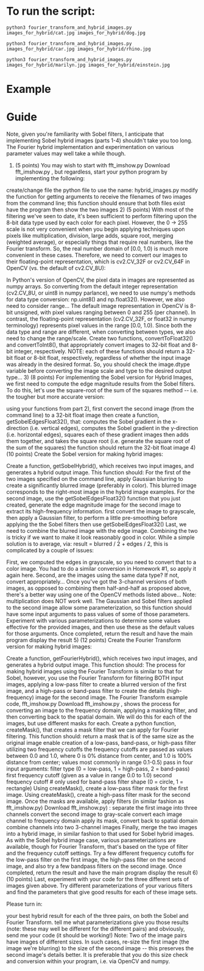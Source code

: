 # **To run the script:**
`python3 fourier_transform_and_hybrid_images.py images_for_hybrid/cat.jpg images_for_hybrid/dog.jpg`

`python3 fourier_transform_and_hybrid_images.py images_for_hybrid/car.jpg images_for_hybrid/rhino.jpg`

`python3 fourier_transform_and_hybrid_images.py images_for_hybrid/marilyn.jpg images_for_hybrid/einstein.jpg`

# Example


# Guide

Note, given you're familiarity with Sobel filters, I anticipate that implementing Sobel hybrid images (parts 1-4) shouldn't take you too long.  The Fourier hybrid implementation and experimentation on various parameter values may well take a while though.

1)  (5 points)  You may wish to start with fft_imshow.py   Download fft_imshow.py , but regardless, start your python program by implementing the following:

create/change file the python file to use the name:  hybrid_images.py
modify the function for getting arguments to receive the filenames of two images from the command line;  this function should ensure that both files exist
have the program then show the two images
2)  (5 points)  With most of the filtering we've seen to date, it's been sufficient to perform filtering upon the 8-bit data type used by each color for each pixel.  However, the 0 -> 255 scale is not very convenient when you begin applying techniques upon pixels like multiplication, division, large adds, square root, merging (weighted average), or especially things that require real numbers, like the Fourier transform.  So, the real number domain of [0.0, 1.0) is much more convenient in these cases.  Therefore, we need to convert our images to their floating-point representation, which is cv2.CV_32F or cv2.CV_64F in OpenCV (vs. the default of cv2.CV_8U):

In Python's version of OpenCV, the pixel data in images are represented as numpy arrays.  So converting from the default integer representation (cv2.CV_8U, or uint8 in numpy parlance), we need to use numpy's methods for data type conversion:  np.uint8() and np.float32().  However, we also need to consider range...
The default image representation in OpenCV is 8-bit unsigned, with pixel values ranging between 0 and 255 (per channel).  In contrast, the floating-point representation (cv2.CV_32F, or float32 in numpy terminology) represents pixel values in the range [0.0, 1.0).  Since both the data type and range are different, when converting between types, we also need to change the range/scale.
Create two functions, convertToFloat32() and convertToInt8(), that appropriately convert images to 32-bit float and 8-bit integer, respectively.  NOTE:  each of these functions should return a 32-bit float or 8-bit float, respectively, regardless of whether the input image was already in the desired format.  So, you should check the image.dtype variable before converting the image scale and type to the desired output type...
3)  (8 points)  For implementing the Sobel version for Hybrid Images, we first need to compute the edge magnitude results from the Sobel filters.  To do this, let's use the square-root of the sum of the squares method -- i.e. the tougher but more accurate version:

using your functions from part 2), first convert the second image (from the command line) to a 32-bit float image
then create a function, getSobelEdgesFloat32(), that:
computes the Sobel gradient in the x-direction (i.e. vertical edges),
computes the Sobel gradient in the y-direction (i.e. horizontal edges),
squares each of these gradient images
then adds them together, and
takes the square root (i.e. generate the square root of the sum of the squares)
the function should return the 32-bit float image
4)  (10 points)  Create the Sobel version for making hybrid images:

Create a function, getSobelHybrid(), which receives two input images, and generates a hybrid output image.  This function should:
For the first of the two images specified on the command line, apply Gaussian blurring to create a significantly blurred image (preferably in color).  This blurred image corresponds to the right-most image in the hybrid image examples.
For the second image, use the getSobelEdgesFloat32() function that you just created, generate the edge magnitude image for the second image to extract its high-frequency information.
first convert the image to grayscale,
then apply a Gaussian filter, to perform a little pre-smoothing before applying the the Sobel filters
then use getSobelEdgesFloat32()
Last, we need to combine the blurred image with the edge image.  Combining the two is tricky if we want to make it look reasonably good in color.  While a simple solution is to average, via:  result = blurred / 2 + edges / 2, this is complicated by a couple of issues:

First, we computed the edges in grayscale, so you need to convert that to a color image.  You had to do a similar conversion in Homework #1, so apply it again here.
Second, are the images using the same data type?  If not, convert appropriately...
Once you've got the 3-channel versions of both images, as opposed to combining them half-and-half as proposed above, there's a better way using one of the OpenCV methods listed above...  Note:  multiplication does NOT work well.
The Gaussian and Sobel filters applied to the second image allow some parameterization, so this function should have some input arguments to pass values of some of those parameters.  Experiment with various parameterizations to determine some values effective for the provided images, and then use these as the default values for those arguments.
Once completed, return the result and have the main program display the result
5)  (12 points)  Create the Fourier Transform version for making hybrid images:

Create a function, getFourierHybrid(), which receives two input images, and generates a hybrid output image.  This function should:
The process for making hybrid images using the Fourier Transform is similar to that for Sobel, however, you use the Fourier Transform for filtering BOTH input images, applying a low-pass filter to create a blurred version of the first image, and a high-pass or band-pass filter to create the details (high-frequency) image for the second image.
The Fourier Transform example code, fft_imshow.py   Download fft_imshow.py , shows the process for converting an image to the frequency domain, applying a masking filter, and then converting back to the spatial domain.  We will do this for each of the images, but use different masks for each.
Create a python function, createMask(), that creates a mask filter that we can apply for Fourier filtering.  This function should:
return a mask that is of the same size as the original image
enable creation of a low-pass, band-pass, or high-pass filter utilizing two frequency cutoffs
the frequency cutoffs are passed as values between 0.0 and 1.0, where 0 is 0% distance from center, and 1.0 is 100% distance from center;  values most commonly in range 0.1-0.5)
pass in four input arguments:
filter type  (0 = low-pass, 1 = high-pass, 2 = band-pass)
first frequency cutoff  (given as a value in range 0.0 to 1.0)
second frequency cutoff        # only used for band-pass filter
shape   (0 = circle, 1 = rectangle)
Using createMask(), create a low-pass filter mask for the first image.
Using createMask(), create a high-pass filter mask for the second image.
Once the masks are available, apply filters (in similar fashion as fft_imshow.py)   Download fft_imshow.py) :
separate the first image into three channels
convert the second image to gray-scale
convert each image channel to frequency domain
apply its mask,
convert back to spatial domain
combine channels into two 3-channel images
Finally, merge the two images into a hybrid image, in similar fashion to that used for Sobel hybrid images.
As with the Sobel hybrid image case, various parameterizations are available, though for Fourier Transform, that's based on the type of filter and the frequency cutoff settings.  Try a few different frequency cutoffs for the low-pass filter on the first image, the high-pass filter on the second image, and also try a few bandpass filters on the second image.
Once completed, return the result and have the main program display the result
6)  (10 points)  Last, experiment with your code for the three different sets of images given above.  Try different parameterizations of your various filters and find the parameters that give good results for each of these image sets.

Please turn in:

your best hybrid result for each of the three pairs, on both the Sobel and Fourier Transform.
tell me what parameterizations give you those results (note:  these may well be different for the different pairs)
and obviously, send me your code (it should be working!)
Note:  Two of the image pairs have images of different sizes.  In such cases, re-size the first image (the image we're blurring) to the size of the second image -- this preserves the second image's details better.  It is preferable that you do this size check and conversion within your program, i.e. via OpenCV and numpy.
